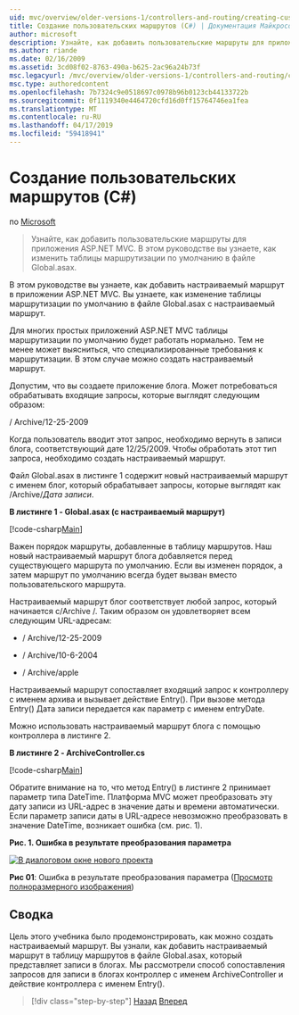 ```yaml
---
uid: mvc/overview/older-versions-1/controllers-and-routing/creating-custom-routes-cs
title: Создание пользовательских маршрутов (C#) | Документация Майкрософт
author: microsoft
description: Узнайте, как добавить пользовательские маршруты для приложения ASP.NET MVC. В этом руководстве вы узнаете, как изменить таблицы маршрутизации по умолчанию в файле Global.asax.
ms.author: riande
ms.date: 02/16/2009
ms.assetid: 3cd08f02-8763-490a-b625-2ac96a24b73f
msc.legacyurl: /mvc/overview/older-versions-1/controllers-and-routing/creating-custom-routes-cs
msc.type: authoredcontent
ms.openlocfilehash: 7b7324c9e0518697c0978b96b0123cb44133722b
ms.sourcegitcommit: 0f1119340e4464720cfd16d0ff15764746ea1fea
ms.translationtype: MT
ms.contentlocale: ru-RU
ms.lasthandoff: 04/17/2019
ms.locfileid: "59418941"
---
```

# <a name="creating-custom-routes-c"></a>Создание пользовательских маршрутов (C#)

по [Microsoft](https://github.com/microsoft)

> Узнайте, как добавить пользовательские маршруты для приложения ASP.NET MVC. В этом руководстве вы узнаете, как изменить таблицы маршрутизации по умолчанию в файле Global.asax.


В этом руководстве вы узнаете, как добавить настраиваемый маршрут в приложении ASP.NET MVC. Вы узнаете, как изменение таблицы маршрутизации по умолчанию в файле Global.asax с настраиваемый маршрут.

Для многих простых приложений ASP.NET MVC таблицы маршрутизации по умолчанию будет работать нормально. Тем не менее может выясниться, что специализированные требования к маршрутизации. В этом случае можно создать настраиваемый маршрут.

Допустим, что вы создаете приложение блога. Может потребоваться обрабатывать входящие запросы, которые выглядят следующим образом:

/ Archive/12-25-2009

Когда пользователь вводит этот запрос, необходимо вернуть в записи блога, соответствующий дате 12/25/2009. Чтобы обработать этот тип запроса, необходимо создать настраиваемый маршрут.

Файл Global.asax в листинге 1 содержит новый настраиваемый маршрут с именем блог, который обрабатывает запросы, которые выглядят как /Archive/*Дата записи*.

**В листинге 1 - Global.asax (с настраиваемый маршрут)**

[!code-csharp[Main](creating-custom-routes-cs/samples/sample1.cs)]

Важен порядок маршруты, добавленные в таблицу маршрутов. Наш новый настраиваемый маршрут блога добавляется перед существующего маршрута по умолчанию. Если вы изменен порядок, а затем маршрут по умолчанию всегда будет вызван вместо пользовательского маршрута.

Настраиваемый маршрут блог соответствует любой запрос, который начинается с/Archive /. Таким образом он удовлетворяет всем следующим URL-адресам:

- / Archive/12-25-2009

- / Archive/10-6-2004

- / Archive/apple

Настраиваемый маршрут сопоставляет входящий запрос к контроллеру с именем архива и вызывает действие Entry(). При вызове метода Entry() Дата записи передается как параметр с именем entryDate.

Можно использовать настраиваемый маршрут блога с помощью контроллера в листинге 2.

**В листинге 2 - ArchiveController.cs**

[!code-csharp[Main](creating-custom-routes-cs/samples/sample2.cs)]

Обратите внимание на то, что метод Entry() в листинге 2 принимает параметр типа DateTime. Платформа MVC может преобразовать эту дату записи из URL-адрес в значение даты и времени автоматически. Если параметр записи даты в URL-адресе невозможно преобразовать в значение DateTime, возникает ошибка (см. рис. 1).

**Рис. 1. Ошибка в результате преобразования параметра**


[![В диалоговом окне нового проекта](creating-custom-routes-cs/_static/image1.jpg)](creating-custom-routes-cs/_static/image1.png)

**Рис 01**: Ошибка в результате преобразования параметра ([Просмотр полноразмерного изображения](creating-custom-routes-cs/_static/image2.png))


## <a name="summary"></a>Сводка

Цель этого учебника было продемонстрировать, как можно создать настраиваемый маршрут. Вы узнали, как добавить настраиваемый маршрут в таблицу маршрутов в файле Global.asax, который представляет записи в блогах. Мы рассмотрели способ сопоставления запросов для записи в блогах контроллер с именем ArchiveController и действие контроллера с именем Entry().

> [!div class="step-by-step"]
> [Назад](aspnet-mvc-controllers-overview-cs.md)
> [Вперед](creating-a-route-constraint-cs.md)
